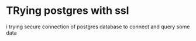 # TRying postgres with ssl

i trying secure connection of postgres database to connect and query some data